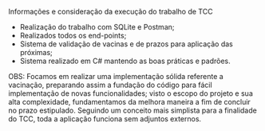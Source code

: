 Informações e consideração da execução do trabalho de TCC

- Realização do trabalho com SQLite e Postman;
- Realizados todos os end-points; 
- Sistema de validação de vacinas e de prazos para aplicação das próximas; 
- Sistema realizado em C# mantendo as boas práticas e padrões.

OBS: Focamos em realizar uma implementação sólida referente a vacinação, preparando assim a fundação do código para fácil implementação de novas funcionalidades; visto o escopo do projeto e sua alta complexidade, fundamentamos da melhora maneira a fim de concluir no prazo estipulado.
Seguindo um conceito mais simplista para a finalidade do TCC, toda a aplicação funciona sem adjuntos externos.
